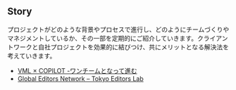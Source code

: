 ## Story

プロジェクトがどのような背景やプロセスで進行し、どのようにチームづくりやマネジメントしているか、その一部を定期的にご紹介していきます。クライアントワークと自社プロジェクトを効果的に結びつけ、共にメリットとなる解決法を考えていきます。

- [VML × COPILOT -ワンチームとなって進む](https://copilot.jp/workflow/1077)
- [Global Editors Network – Tokyo Editors Lab](https://copilot.jp/workflow/1039)
